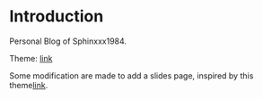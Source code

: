 # Introduction

Personal Blog of Sphinxxx1984.  

Theme: [link](https://github.com/jakewies/hugo-theme-codex)  

Some modification are made to add a slides page, inspired by this theme[link](https://github.com/zhengzangw/hugo-theme-ztyblog).